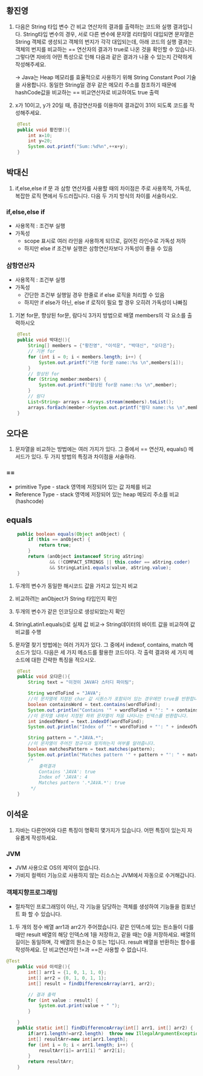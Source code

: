## 황진영

1. 다음은 String 타입 변수 간 비교 연산자의 결과를 출력하는 코드와 실행 결과입니다. String타입 변수의 경우, 서로 다른 변수에 문자열 리터럴이 대입되면 문자열은 String 객체로 생성되고 객체의 번지가 각각 대입되는데, 아래 코드의 실행 결과는 객체의 번지를 비교하는 == 연산자의 결과가 true로 나온 것을 확인할 수 있습니다. 그렇다면 자바의 어떤 특성으로 인해 다음과 같은 결과가 나올 수 있는지 간략하게 작성해주세요.
    
    → Java는 Heap 메모리를 효율적으로 사용하기 위해 String Constant Pool 기술을 사용합니다.
    동일한 String일 경우 같은 메모리 주소를 참조하기 때문에 hashCode값을 비교하는 == 비교연산자로
    비교하여도 true 출력
    
2. x가 10이고, y가 20일 때, 증감연산자를 이용하여 결과값이 31이 되도록 코드를 작성해주세요.

```java
	@Test
	public void 황진영(){
		int x=10;
		int y=20;
		System.out.printf("Sum::%d%n",++x+y);
	}
```

## 박대신

1. if,else,else if 문 과 삼항 연산자를 사용할 때의 차이점은 주로 사용목적, 가독성, 복잡한 로직 면에서 두드러집니다. 다음 두 가지 방식의 차이를 서술하시오.

### if,else,else if

- 사용목적 : 조건부 실행
- 가독성
    - scope 표시로 여러 라인을 사용하게 되므로, 길어진 라인수로  가독성 저하
    - 하지만 else if 조건부 실행은 삼항연산자보다 가독성이 좋을 수 있음

### 삼항연산자

- 사용목적 : 조건부 실행
- 가독성
    - 간단한 조건부 실행일 경우 한줄로 if else 로직을 처리할 수 있음
    - 하지만 if else가 아닌, else if 로직이 필요 할 경우 오히려 가독성이 나빠짐

1. 기본 for문, 향상된 for문, 람다식 3가지 방법으로 배열 members의 각 요소를 출력하시오

```java
	@Test
	public void 박대신(){
		String[] members = {"황진영", "이석운", "박대신", "오다은"};
		// 기본 for
		for (int i = 0; i < members.length; i++) {
			System.out.printf("기본 for문 name::%s \n",members[i]);
		}
		// 항상된 for
		for (String member:members) {
			System.out.printf("항상된 for문 name::%s \n",member);
		}
		// 람다
		List<String> arrays = Arrays.stream(members).toList();
		arrays.forEach(member->System.out.printf("람다 name::%s \n",member));
	}
```

## 오다은

1. 문자열을 비교하는 방법에는 여러 가지가 있다. 그 중에서 == 연산자, equals() 메서드가 있다. 두 가지 방법의 특징과 차이점을 서술하라.

### ==

- primitive Type - stack 영역에 저장되어 있는 값 자체를 비교
- Reference Type - stack 영역에 저장되어 있는 heap 메모리 주소를 비교(hashcode)

## equals

```java
    public boolean equals(Object anObject) {
        if (this == anObject) {
            return true;
        }
        return (anObject instanceof String aString)
                && (!COMPACT_STRINGS || this.coder == aString.coder)
                && StringLatin1.equals(value, aString.value);
    }
```

1. 두개의 변수가 동일한 해시코드 값을 가지고 있는지 비교
2. 비교하려는 anObject가 String 타입인지 확인
3. 두개의 변수가 같은 인코딩으로 생성되었는지 확인
4. StringLatin1.equals()로 실제 값 비교→ String데이터의 바이트 값을 비교하여 값 비교를 수행

2. 문자열 찾기 방법에는 여러 가지가 있다. 그 중에서 indexof, contains, match 메소드가 있다. 다음은 세 가지 메소드를 활용한 코드이다. 각 출력 결과와 세 가지 메소드에 대한 간략한 특징을 적으시오.

```java
	@Test
	public void 오다은(){
		String text = "이것이 JAVA다 스터디 파이팅";

		String wordToFind = "JAVA";
		//이 문자열에 지정된 char 값 시퀀스가 포함되어 있는 경우에만 true를 반환합니다.
		boolean containsWord = text.contains(wordToFind);
		System.out.println("Contains '" + wordToFind + "': " + containsWord);
		//이 문자열 내에서 지정된 하위 문자열이 처음 나타나는 인덱스를 반환합니다.
		int indexOfWord = text.indexOf(wordToFind);
		System.out.println("Index of '" + wordToFind + "': " + indexOfWord);

		String pattern = ".*JAVA.*";
		//이 문자열이 주어진 정규식과 일치하는지 여부를 알려줍니다.
		boolean matchesPattern = text.matches(pattern);
		System.out.println("Matches pattern '" + pattern + "': " + matchesPattern);
		/*
			출력결과
			Contains 'JAVA': true
			Index of 'JAVA': 4
			Matches pattern '.*JAVA.*': true
		 */
	}
```

## 이석운

1. 자바는 다른언어와 다른 특징이 명확히 몇가지가 있습니다. 어떤 특징이 있는지 자유롭게 작성하세요.

### JVM

- JVM 사용으로 OS의 제약이 없습니다.
- 가비지 컬렉터 기능으로 사용하지 않는 리소스는 JVM에서 자동으로 수거해갑니다.

### 객체지향프로그래밍

- 절차적인 프로그래밍이 아닌, 각 기능을 담당하는 객체를 생성하여 기능들을 컴포넌트 화 할 수 있습니다.

1. 두 개의 정수 배열 arr1과 arr2가 주어졌습니다. 같은 인덱스에 있는 원소들이 다를 때만 result 배열의 해당 인덱스에 1을 저장하고, 같을 때는 0을 저장하세요. 배열의 길이는 동일하며, 각 배열의 원소는 0 또는 1입니다. result 배열을 반환하는 함수를 작성하세요. 단 비교연산자인 !=과 ==은 사용할 수 없습니다.

```java
@Test
	public void 이석운(){
		int[] arr1 = {1, 0, 1, 1, 0};
		int[] arr2 = {0, 1, 0, 1, 1};
		int[] result = findDifferenceArray(arr1, arr2);

		// 결과 출력
		for (int value : result) {
			System.out.print(value + " ");
		}

	}
	public static int[] findDifferenceArray(int[] arr1, int[] arr2) {
		if(arr1.length!=arr2.length)  throw new IllegalArgumentException("잘못된 Input 배열입니다.");
		int[] resultArr=new int[arr1.length];
		for (int i = 0; i < arr1.length; i++) {
			resultArr[i]= arr1[i] ^ arr2[i];
		}
		return resultArr;
	}
```
